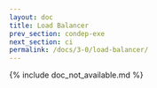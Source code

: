 ```yaml
---
layout: doc
title: Load Balancer
prev_section: condep-exe
next_section: ci
permalink: /docs/3-0/load-balancer/
---
```


{% include doc_not_available.md %}